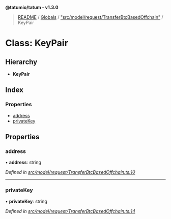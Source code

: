 **@tatumio/tatum - v1.3.0**

> [README](../README.md) / [Globals](../globals.md) / ["src/model/request/TransferBtcBasedOffchain"](../modules/_src_model_request_transferbtcbasedoffchain_.md) / KeyPair

# Class: KeyPair

## Hierarchy

* **KeyPair**

## Index

### Properties

* [address](_src_model_request_transferbtcbasedoffchain_.keypair.md#address)
* [privateKey](_src_model_request_transferbtcbasedoffchain_.keypair.md#privatekey)

## Properties

### address

•  **address**: string

*Defined in [src/model/request/TransferBtcBasedOffchain.ts:10](https://github.com/tatumio/tatum-js/blob/31bb1b4/src/model/request/TransferBtcBasedOffchain.ts#L10)*

___

### privateKey

•  **privateKey**: string

*Defined in [src/model/request/TransferBtcBasedOffchain.ts:14](https://github.com/tatumio/tatum-js/blob/31bb1b4/src/model/request/TransferBtcBasedOffchain.ts#L14)*
